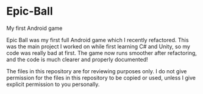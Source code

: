 # Epic-Ball
My first Android game

Epic Ball was my first full Android game which I recently refactored. This was the main project I worked on while first learning C# and Unity, so my code was really bad at first. The game now runs smoother after refactoring, and the code is much clearer and properly documented!

The files in this repository are for reviewing purposes only. I do not give permission for the files in this repository to be copied or used, unless I give explicit permission to you personally.
